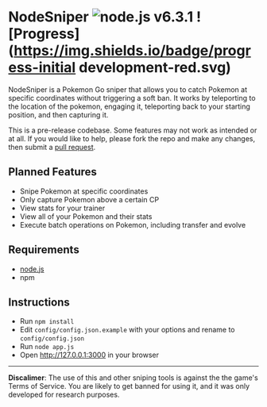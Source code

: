 NodeSniper ![node.js v6.3.1](https://img.shields.io/badge/node-v6.3.1-brightgreen.svg) ![Progress](https://img.shields.io/badge/progress-initial development-red.svg)
============

NodeSniper is a Pokemon Go sniper that allows you to catch Pokemon at specific coordinates without triggering a soft ban. It works by teleporting to the location of the pokemon, engaging it, teleporting back to your starting position, and then capturing it.

This is a pre-release codebase. Some features may not work as intended or at all. If you would like to help, please fork the repo and make any changes, then submit a [pull request](https://github.com/jgmcelwain/NodeSniper/pulls).

Planned Features
--------

- Snipe Pokemon at specific coordinates
- Only capture Pokemon above a certain CP
- View stats for your trainer
- View all of your Pokemon and their stats
- Execute batch operations on Pokemon, including transfer and evolve

Requirements
------------

- [node.js](https://nodejs.org)
- npm


Instructions
------------

- Run ```npm install``` 
- Edit ```config/config.json.example``` with your options and rename to ```config/config.json```
- Run ```node app.js```
- Open http://127.0.0.1:3000 in your browser

---

**Discalimer**: The use of this and other sniping tools is against the the game's Terms of Service. You are likely to get banned for using it, and it was only developed for research purposes.
